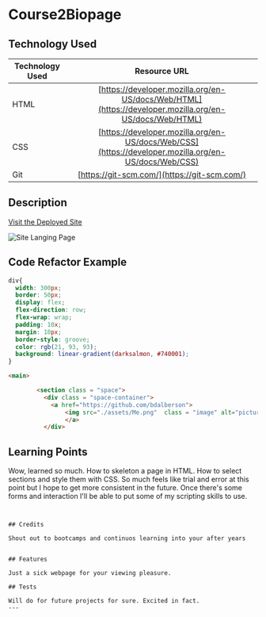 
# Course2Biopage

## Technology Used 

| Technology Used         | Resource URL           | 
| ------------- |:-------------:| 
| HTML    | [https://developer.mozilla.org/en-US/docs/Web/HTML](https://developer.mozilla.org/en-US/docs/Web/HTML) | 
| CSS     | [https://developer.mozilla.org/en-US/docs/Web/CSS](https://developer.mozilla.org/en-US/docs/Web/CSS)      |   
| Git | [https://git-scm.com/](https://git-scm.com/)     |    

## Description 

[Visit the Deployed Site](https://bdalberson.github.io/Course2Biopage/)

![Site Langing Page](./site.gif)


## Code Refactor Example

```css
div{
  width: 300px;
  border: 50px;
  display: flex; 
  flex-direction: row;
  flex-wrap: wrap;
  padding: 10x;
  margin: 10px;
  border-style: groove;
  color: rgb(21, 93, 93);
  background: linear-gradient(darksalmon, #740001);
}
```

```html
<main>

        <section class = "space">
          <div class = "space-container">
            <a href="https://github.com/bdalberson">
                <img src="./assets/Me.png"  class = "image" alt="picture of myself"/>
                </a>
          </div>

```


## Learning Points 

Wow, learned so much.  How to skeleton a page in HTML.  How to select sections and style them with CSS.  So much feels like trial and error at this point but I hope to get more consistent in the future.  Once there's some forms and interaction I'll be able to put some of my scripting skills to use. 
```


## Credits

Shout out to bootcamps and continuos learning into your after years


## Features

Just a sick webpage for your viewing pleasure.

## Tests

Will do for future projects for sure. Excited in fact. 
---
